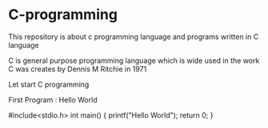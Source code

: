 # C-programming
This repository is about c programming language and programs written in C language

C is general purpose programming language which is wide used in the work
C was creates by Dennis M Ritchie in 1971

Let start C programming

First Program : Hello World

#include<stdio.h>
int main()
{
    printf("Hello World");
    return 0;
}
